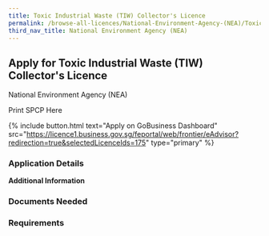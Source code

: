 ```yaml
---
title: Toxic Industrial Waste (TIW) Collector's Licence
permalink: /browse-all-licences/National-Environment-Agency-(NEA)/Toxic-Industrial-Waste-(TIW)-Collector's-Licence
third_nav_title: National Environment Agency (NEA)
---
```


## Apply for Toxic Industrial Waste (TIW) Collector's Licence

National Environment Agency (NEA)

Print SPCP Here


{% include button.html text="Apply on GoBusiness Dashboard" src="https://licence1.business.gov.sg/feportal/web/frontier/eAdvisor?redirection=true&selectedLicenceIds=175" type="primary" %}

### Application Details

**Additional Information**

### Documents Needed

### Requirements

